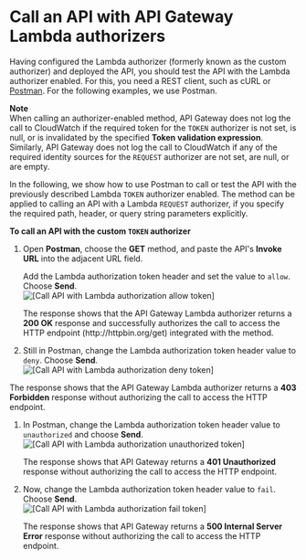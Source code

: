 # Call an API with API Gateway Lambda authorizers<a name="call-api-with-api-gateway-lambda-authorization"></a>

 Having configured the Lambda authorizer \(formerly known as the custom authorizer\) and deployed the API, you should test the API with the Lambda authorizer enabled\. For this, you need a REST client, such as cURL or [Postman](https://www.postman.com/)\. For the following examples, we use Postman\. 

**Note**  
 When calling an authorizer\-enabled method, API Gateway does not log the call to CloudWatch if the required token for the `TOKEN` authorizer is not set, is null, or is invalidated by the specified **Token validation expression**\. Similarly, API Gateway does not log the call to CloudWatch if any of the required identity sources for the `REQUEST` authorizer are not set, are null, or are empty\.

 In the following, we show how to use Postman to call or test the API with the previously described Lambda `TOKEN` authorizer enabled\. The method can be applied to calling an API with a Lambda `REQUEST` authorizer, if you specify the required path, header, or query string parameters explicitly\. 

**To call an API with the custom `TOKEN` authorizer**

1.  Open **Postman**, choose the **GET** method, and paste the API's **Invoke URL** into the adjacent URL field\. 

    Add the Lambda authorization token header and set the value to `allow`\. Choose **Send**\.   
![\[Call API with Lambda authorization allow token\]](http://docs.aws.amazon.com/apigateway/latest/developerguide/images/custom-auth-call-api-with-allow-token.png)

    The response shows that the API Gateway Lambda authorizer returns a **200 OK** response and successfully authorizes the call to access the HTTP endpoint \(http://httpbin\.org/get\) integrated with the method\. 

1.  Still in Postman, change the Lambda authorization token header value to `deny`\. Choose **Send**\.   
![\[Call API with Lambda authorization deny token\]](http://docs.aws.amazon.com/apigateway/latest/developerguide/images/custom-auth-call-api-with-deny-token.png)

   The response shows that the API Gateway Lambda authorizer returns a **403 Forbidden** response without authorizing the call to access the HTTP endpoint\.

1.  In Postman, change the Lambda authorization token header value to `unauthorized` and choose **Send**\.   
![\[Call API with Lambda authorization unauthorized token\]](http://docs.aws.amazon.com/apigateway/latest/developerguide/images/custom-auth-call-api-with-unauthorized-token.png)

    The response shows that API Gateway returns a **401 Unauthorized** response without authorizing the call to access the HTTP endpoint\. 

1.  Now, change the Lambda authorization token header value to `fail`\. Choose **Send**\.   
![\[Call API with Lambda authorization fail token\]](http://docs.aws.amazon.com/apigateway/latest/developerguide/images/custom-auth-call-api-with-fail-token.png)

    The response shows that API Gateway returns a **500 Internal Server Error** response without authorizing the call to access the HTTP endpoint\. 